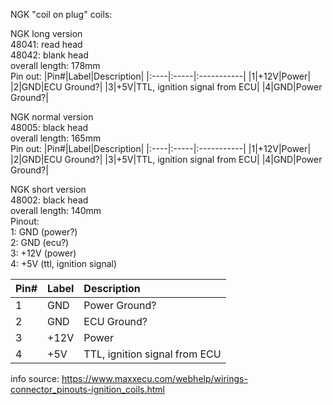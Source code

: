 NGK "coil on plug" coils:<br/>

NGK long version<br/>
48041: read head<br/>
48042: blank head<br/>
overall length: 178mm<br/>
Pin out:
|Pin#|Label|Description|
|:----|:-----|:-----------|
|1|+12V|Power|
|2|GND|ECU Ground?|
|3|+5V|TTL, ignition signal from ECU|
|4|GND|Power Ground?|

NGK normal version<br/>
48005: black head<br/>
overall length: 165mm<br/>
Pin out:
|Pin#|Label|Description|
|:----|:-----|:-----------|
|1|+12V|Power|
|2|GND|ECU Ground?|
|3|+5V|TTL, ignition signal from ECU|
|4|GND|Power Ground?|

NGK short version<br/>
48002: black head<br/>
overall length: 140mm<br/>
Pinout:<br/>
1: GND (power?)<br/>
2: GND (ecu?)<br/>
3: +12V (power)<br/>
4: +5V (ttl, ignition signal)<br/>

|Pin#|Label|Description|
|:----|:-----|:-----------|
|1|GND|Power Ground?|
|2|GND|ECU Ground?|
|3|+12V|Power|
|4|+5V|TTL, ignition signal from ECU|

info source: https://www.maxxecu.com/webhelp/wirings-connector_pinouts-ignition_coils.html
